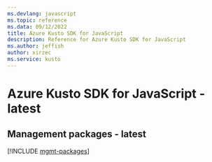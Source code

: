 ```yaml
---
ms.devlang: javascript
ms.topic: reference
ms.data: 09/12/2022
title: Azure Kusto SDK for JavaScript
description: Reference for Azure Kusto SDK for JavaScript
ms.author: jeffish
author: xirzec
ms.service: kusto
---
```

# Azure Kusto SDK for JavaScript - latest

## Management packages - latest
[!INCLUDE [mgmt-packages](kusto-mgmt-index.md)]
